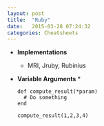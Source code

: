 ```yaml
---
layout: post
title:  "Ruby"
date:   2015-03-28 07:24:32
categories: Cheatsheets
---
```


* __Implementations__
  * MRI, Jruby, Rubinius

* __Variable Arguments__
  * 
  ``` 
  def compute_result(*param)
    # Do something
  end

  compute_result(1,2,3,4)
  ```
